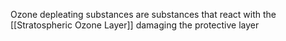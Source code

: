 Ozone depleating substances are substances that react with the [[Stratospheric Ozone Layer]] damaging the protective layer